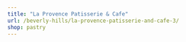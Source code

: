 ```yaml
---
title: "La Provence Patisserie & Cafe"
url: /beverly-hills/la-provence-patisserie-and-cafe-3/
shop: pastry
---
```

